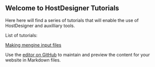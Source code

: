 ## Welcome to HostDesigner Tutorials

Here here will find a series of tutorials that will enable the use of HostDesigner and auxilliary tools.

List of tutorials:

[Making mengine input files](https://drmperez.github.io/HostDesigner_tutorials/mengine_inputs.html)


Use the [editor on GitHub](https://github.com/drmperez/HostDesigner_tutorials/edit/gh-pages/index.md) to maintain and preview the content for your website in Markdown files.

